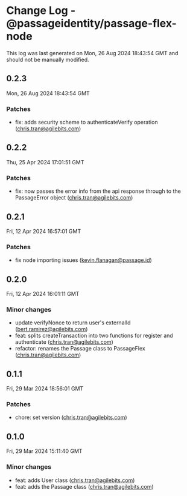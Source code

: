 # Change Log - @passageidentity/passage-flex-node

This log was last generated on Mon, 26 Aug 2024 18:43:54 GMT and should not be manually modified.

<!-- Start content -->

## 0.2.3

Mon, 26 Aug 2024 18:43:54 GMT

### Patches

- fix: adds security scheme to authenticateVerify operation (chris.tran@agilebits.com)

## 0.2.2

Thu, 25 Apr 2024 17:01:51 GMT

### Patches

- fix: now passes the error info from the api response through to the PassageError object (chris.tran@agilebits.com)

## 0.2.1

Fri, 12 Apr 2024 16:57:01 GMT

### Patches

- fix node importing issues (kevin.flanagan@passage.id)

## 0.2.0

Fri, 12 Apr 2024 16:01:11 GMT

### Minor changes

- update verifyNonce to return user's externalId (bert.ramirez@agilebits.com)
- feat: splits createTransaction into two functions for register and authenticate (chris.tran@agilebits.com)
- refactor: renames the Passage class to PassageFlex (chris.tran@agilebits.com)

## 0.1.1

Fri, 29 Mar 2024 18:56:01 GMT

### Patches

- chore: set version (chris.tran@agilebits.com)

## 0.1.0

Fri, 29 Mar 2024 15:11:40 GMT

### Minor changes

- feat: adds User class (chris.tran@agilebits.com)
- feat: adds the Passage class (chris.tran@agilebits.com)
